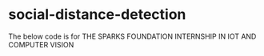 # social-distance-detection
The below code is for THE SPARKS FOUNDATION INTERNSHIP IN IOT AND COMPUTER VISION 
